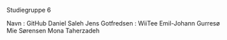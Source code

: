 Studiegruppe 6

Navn : GitHub
Daniel Saleh
Jens Gotfredsen : WiiTee
Emil-Johann Gurresø 
Mie Sørensen
Mona Taherzadeh
